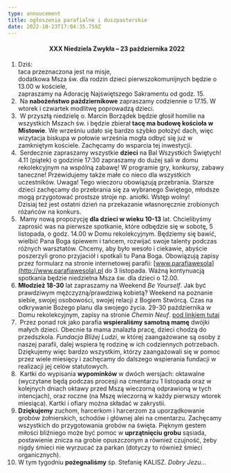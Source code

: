 ```yaml
---
type: annoucement
title: ogłoszenia parafialne i duszpasterskie
date: 2022-10-23T17:04:35.759Z
---
```

<h4 style="text-align:center;">XXX Niedziela Zwykła – 23 października 2022</h4>

1. Dziś:\
   taca przeznaczona jest na misje,\
   dodatkowa Msza św. dla rodzin dzieci pierwszokomunijnych będzie o 13.00 w kościele,\
   zapraszamy na Adorację Najświętszego Sakramentu od godz. 15.
2.  Na **nabożeństwo październikowe** zapraszamy codziennie o 17.15. W wtorek i czwartek modlitwę poprowadzą dzieci.
3.  W przyszłą niedzielę o. Marcin Borządek będzie głosił homilie na wszystkich Mszach św. i będzie zbierał **tacę ma budowę kościoła w Mistowie**. We wrześniu udało się bardzo szybko położyć dach, więc wizytacja biskupa w połowie września mogła odbyć się już w zamkniętym kościele. Zachęcamy do wsparcia tej inwestycji.
4.  Serdecznie zapraszamy wszystkie **dzieci** na Bal Wszystkich Świętych! 4.11 (piątek) o godzinie 17:30 zapraszamy do dużej sali w domu rekolekcyjnym na wspólną zabawę! W programie gry, konkursy, zabawy taneczne! Przewidujemy także małe co nieco dla wszystkich uczestników. Uwaga! Tego wieczoru obowiązują przebrania. Starsze dzieci zachęcamy do przebrania się za wybranego Świętego, młodsze mogą przygotować prostsze stroje np. aniołki. Wstęp wolny!\
   Dzisiaj też jest ostatni dzień na przekazanie własnoręcznie zrobionych różańców na konkurs.
5.  Mamy nową propozycję **dla dzieci w wieku 10-13** lat. Chcielibyśmy zaprosić was na pierwsze spotkanie, które odbędzie się w sobotę, 5 listopada, o godz. 14.00 w Domu rekolekcyjnym. Będziemy się bawić, wielbić Pana Boga śpiewem i tańcem, rozwijać swoje talenty podczas różnych warsztatów. Chcemy, aby było wesoło i ciekawie, abyście poszerzyli grono przyjaciół i spotkali tu Pana Boga. Obowiązują zapisy przez formularz na stronie internetowej parafii: [www.parafiawesola](http://www.parafiawesola).pl do 3 listopada. Ważną kontynuacją spotkania będzie niedzielna Msza św. dla dzieci o 12.00.
6. **Młodzież 18-30** lat zapraszamy na Weekend *Be Yourself*. Jak być prawdziwym mężczyzną/prawdziwą kobietą? Weekend na poznanie siebie, swojej osobowości, swojej relacji z Bogiem Stwórcą. Czas na odkrywanie Bożego planu dla swojego życia. 29-30 października w Domu rekolekcyjnym, zapisy na stronie *Chemin Neuf*. [pod linkiem tutaj](https://mlodzi.chemin-neuf.pl/propozycja/vocation/)
7.  Przez ponad rok jako parafia **wspieraliśmy samotną mamę** dwójki małych dzieci. Obecnie ta mama znalazła pracę, dzieci chodzą do przedszkola. *Fundacja Bliżej Ludzi*, w której zaangażowane są osoby z naszej parafii, dalej wspiera tę rodzinę w ich codziennych potrzebach. Dziękujemy więc bardzo wszystkim, którzy zaangażowali się w pomoc przez wiele miesięcy i zachęcamy do dalszego wspierania fundacji w realizacji jej celów statutowych.
8.  Kartki do wypisania **wypominków** w dwóch wersjach: oktawalne (wyczytane będą podczas procesji na cmentarzu 1 listopada oraz w kolejnych dniach oktawy przed Mszą wieczorną odprawioną w tych intencjach), oraz roczne (na Mszę wieczorną w każdy pierwszy wtorek miesiąca). Kartki i ofiary można składać w zakrystii.
9. **Dziękujemy** zuchom, harcerkom i harcerzom za uporządkowanie grobów żołnierskich, schodów i głównej alei na cmentarzu. Zachęcamy wszystkich do przygotowania grobów na święta. Pięknym gestem miłości bliźniego może być pomoc w **uprzątnięciu grobu** sąsiada, postawienie znicza na grobie opuszczonym a również czujność, żeby nigdy śmieci nie wyrzucać za parkan (dotyczy to również śmieci organicznych).
10. W tym tygodniu **pożegnaliśmy** śp. Stefanię KALISZ. *Dobry Jezu…*

<!--EndFragment-->